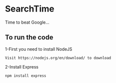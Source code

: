# SearchTime
Time to beat Google...

## To run the code
1-First you need to install NodeJS

```shell
Visit https://nodejs.org/en/download/ to download
```

2-Install Express

```shell
npm install express
```
